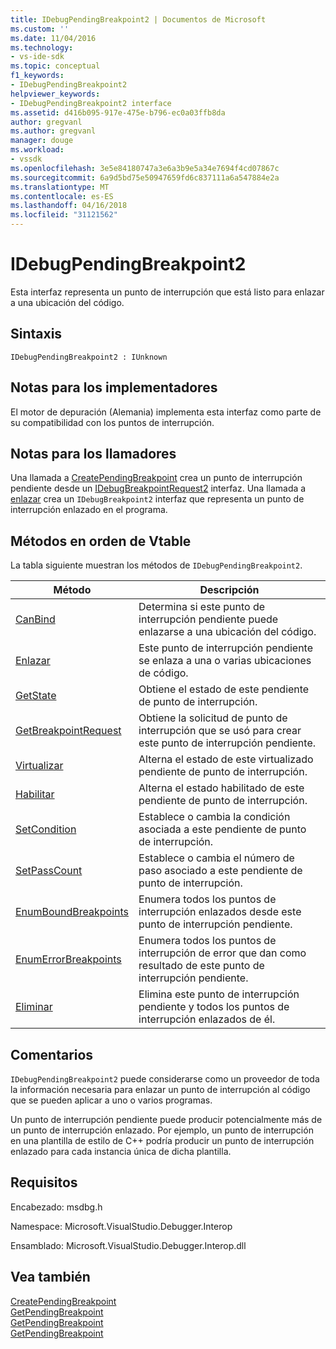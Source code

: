 ```yaml
---
title: IDebugPendingBreakpoint2 | Documentos de Microsoft
ms.custom: ''
ms.date: 11/04/2016
ms.technology:
- vs-ide-sdk
ms.topic: conceptual
f1_keywords:
- IDebugPendingBreakpoint2
helpviewer_keywords:
- IDebugPendingBreakpoint2 interface
ms.assetid: d416b095-917e-475e-b796-ec0a03ffb8da
author: gregvanl
ms.author: gregvanl
manager: douge
ms.workload:
- vssdk
ms.openlocfilehash: 3e5e84180747a3e6a3b9e5a34e7694f4cd07867c
ms.sourcegitcommit: 6a9d5bd75e50947659fd6c837111a6a547884e2a
ms.translationtype: MT
ms.contentlocale: es-ES
ms.lasthandoff: 04/16/2018
ms.locfileid: "31121562"
---
```

# <a name="idebugpendingbreakpoint2"></a>IDebugPendingBreakpoint2
Esta interfaz representa un punto de interrupción que está listo para enlazar a una ubicación del código.  
  
## <a name="syntax"></a>Sintaxis  
  
```  
IDebugPendingBreakpoint2 : IUnknown  
```  
  
## <a name="notes-for-implementers"></a>Notas para los implementadores  
 El motor de depuración (Alemania) implementa esta interfaz como parte de su compatibilidad con los puntos de interrupción.  
  
## <a name="notes-for-callers"></a>Notas para los llamadores  
 Una llamada a [CreatePendingBreakpoint](../../../extensibility/debugger/reference/idebugengine2-creatependingbreakpoint.md) crea un punto de interrupción pendiente desde un [IDebugBreakpointRequest2](../../../extensibility/debugger/reference/idebugbreakpointrequest2.md) interfaz. Una llamada a [enlazar](../../../extensibility/debugger/reference/idebugpendingbreakpoint2-bind.md) crea un `IDebugBreakpoint2` interfaz que representa un punto de interrupción enlazado en el programa.  
  
## <a name="methods-in-vtable-order"></a>Métodos en orden de Vtable  
 La tabla siguiente muestran los métodos de `IDebugPendingBreakpoint2`.  
  
|Método|Descripción|  
|------------|-----------------|  
|[CanBind](../../../extensibility/debugger/reference/idebugpendingbreakpoint2-canbind.md)|Determina si este punto de interrupción pendiente puede enlazarse a una ubicación del código.|  
|[Enlazar](../../../extensibility/debugger/reference/idebugpendingbreakpoint2-bind.md)|Este punto de interrupción pendiente se enlaza a una o varias ubicaciones de código.|  
|[GetState](../../../extensibility/debugger/reference/idebugpendingbreakpoint2-getstate.md)|Obtiene el estado de este pendiente de punto de interrupción.|  
|[GetBreakpointRequest](../../../extensibility/debugger/reference/idebugpendingbreakpoint2-getbreakpointrequest.md)|Obtiene la solicitud de punto de interrupción que se usó para crear este punto de interrupción pendiente.|  
|[Virtualizar](../../../extensibility/debugger/reference/idebugpendingbreakpoint2-virtualize.md)|Alterna el estado de este virtualizado pendiente de punto de interrupción.|  
|[Habilitar](../../../extensibility/debugger/reference/idebugpendingbreakpoint2-enable.md)|Alterna el estado habilitado de este pendiente de punto de interrupción.|  
|[SetCondition](../../../extensibility/debugger/reference/idebugpendingbreakpoint2-setcondition.md)|Establece o cambia la condición asociada a este pendiente de punto de interrupción.|  
|[SetPassCount](../../../extensibility/debugger/reference/idebugpendingbreakpoint2-setpasscount.md)|Establece o cambia el número de paso asociado a este pendiente de punto de interrupción.|  
|[EnumBoundBreakpoints](../../../extensibility/debugger/reference/idebugpendingbreakpoint2-enumboundbreakpoints.md)|Enumera todos los puntos de interrupción enlazados desde este punto de interrupción pendiente.|  
|[EnumErrorBreakpoints](../../../extensibility/debugger/reference/idebugpendingbreakpoint2-enumerrorbreakpoints.md)|Enumera todos los puntos de interrupción de error que dan como resultado de este punto de interrupción pendiente.|  
|[Eliminar](../../../extensibility/debugger/reference/idebugpendingbreakpoint2-delete.md)|Elimina este punto de interrupción pendiente y todos los puntos de interrupción enlazados de él.|  
  
## <a name="remarks"></a>Comentarios  
 `IDebugPendingBreakpoint2` puede considerarse como un proveedor de toda la información necesaria para enlazar un punto de interrupción al código que se pueden aplicar a uno o varios programas.  
  
 Un punto de interrupción pendiente puede producir potencialmente más de un punto de interrupción enlazado. Por ejemplo, un punto de interrupción en una plantilla de estilo de C++ podría producir un punto de interrupción enlazado para cada instancia única de dicha plantilla.  
  
## <a name="requirements"></a>Requisitos  
 Encabezado: msdbg.h  
  
 Namespace: Microsoft.VisualStudio.Debugger.Interop  
  
 Ensamblado: Microsoft.VisualStudio.Debugger.Interop.dll  
  
## <a name="see-also"></a>Vea también  
 [CreatePendingBreakpoint](../../../extensibility/debugger/reference/idebugengine2-creatependingbreakpoint.md)   
 [GetPendingBreakpoint](../../../extensibility/debugger/reference/idebugbreakpointboundevent2-getpendingbreakpoint.md)   
 [GetPendingBreakpoint](../../../extensibility/debugger/reference/idebugboundbreakpoint2-getpendingbreakpoint.md)   
 [GetPendingBreakpoint](../../../extensibility/debugger/reference/idebugerrorbreakpoint2-getpendingbreakpoint.md)